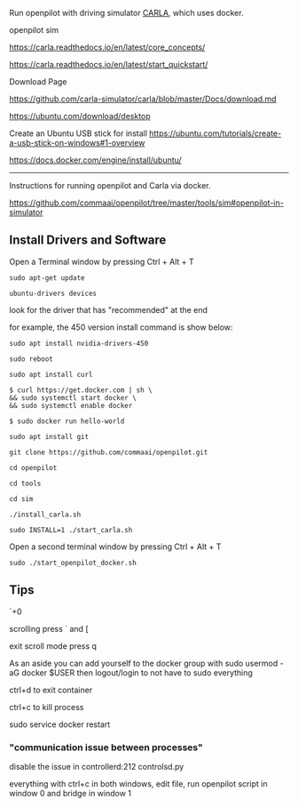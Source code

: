 Run openpilot with driving simulator [CARLA](http://carla.org/), which uses docker.

openpilot sim

https://carla.readthedocs.io/en/latest/core_concepts/

https://carla.readthedocs.io/en/latest/start_quickstart/

Download Page

https://github.com/carla-simulator/carla/blob/master/Docs/download.md

https://ubuntu.com/download/desktop

Create an Ubuntu USB stick for install https://ubuntu.com/tutorials/create-a-usb-stick-on-windows#1-overview

https://docs.docker.com/engine/install/ubuntu/


***

Instructions for running openpilot and Carla via docker. 

https://github.com/commaai/openpilot/tree/master/tools/sim#openpilot-in-simulator


## Install Drivers and Software

Open a Terminal window by pressing Ctrl + Alt + T

`sudo apt-get update`  

`ubuntu-drivers devices`  

look for the driver that has "recommended" at the end

for example, the 450 version install command is show below:  

`sudo apt install nvidia-drivers-450`  

`sudo reboot`  

`sudo apt install curl`  

`$ curl https://get.docker.com | sh \`  
`&& sudo systemctl start docker \`  
`&& sudo systemctl enable docker`  

`$ sudo docker run hello-world`  

`sudo apt install git`  

`git clone https://github.com/commaai/openpilot.git`  

`cd openpilot`  

`cd tools`  

`cd sim`  

`./install_carla.sh`

`sudo INSTALL=1 ./start_carla.sh`  

Open a second terminal window by pressing Ctrl + Alt + T

`sudo ./start_openpilot_docker.sh`

## Tips

`+0

scrolling press ` and [

exit scroll mode press q

As  an aside you can add yourself to the docker group with sudo usermod -aG docker $USER then logout/login to not have to sudo everything

ctrl+d to exit container

ctrl+c to kill process

sudo service docker restart

### "communication issue between processes"

disable the issue in controllerd:212  controlsd.py

everything with ctrl+c in both windows, edit file, run openpilot script in window 0 and bridge in window 1